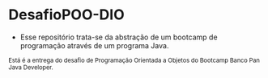 # DesafioPOO-DIO

- Esse repositório trata-se da abstração de um bootcamp de programação através de um programa Java.

<sup> Está é a entrega do desafio de Programação Orientada a Objetos do Bootcamp Banco Pan Java Developer. </sup>
